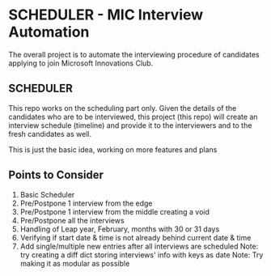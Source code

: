 # SCHEDULER - MIC Interview Automation
The overall project is to automate the interviewing procedure of candidates applying to join Microsoft Innovations Club.

## SCHEDULER
This repo works on the scheduling part only.
Given the details of the candidates who are to be interviewed, this project (this repo) will create an interview schedule (timeline) and provide it to the interviewers and to the fresh candidates as well.

This is just the basic idea, working on more features and plans

## Points to Consider

1. Basic Scheduler
2. Pre/Postpone 1 interview from the edge
3. Pre/Postpone 1 interview from the middle creating a void
4. Pre/Postpone all the interviews
5. Handling of Leap year, February, months with 30 or 31 days
6. Verifying if start date & time is not already behind current date & time 
7. Add single/multiple new entries after all interviews are scheduled
Note: try creating a diff dict storing interviews' info with keys as date
Note: Try making it as modular as possible
